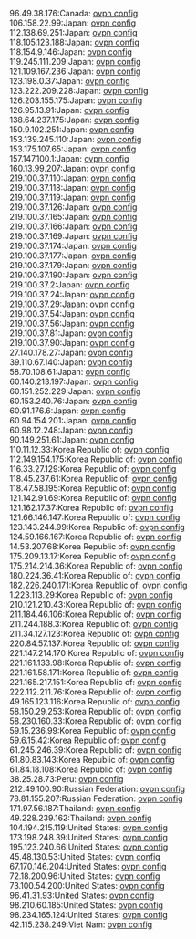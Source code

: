 96.49.38.176:Canada: [ovpn config](vpn/96_49_38_176.ovpn)  
106.158.22.99:Japan: [ovpn config](vpn/106_158_22_99.ovpn)  
112.138.69.251:Japan: [ovpn config](vpn/112_138_69_251.ovpn)  
118.105.123.188:Japan: [ovpn config](vpn/118_105_123_188.ovpn)  
118.154.9.146:Japan: [ovpn config](vpn/118_154_9_146.ovpn)  
119.245.111.209:Japan: [ovpn config](vpn/119_245_111_209.ovpn)  
121.109.167.236:Japan: [ovpn config](vpn/121_109_167_236.ovpn)  
123.198.0.37:Japan: [ovpn config](vpn/123_198_0_37.ovpn)  
123.222.209.228:Japan: [ovpn config](vpn/123_222_209_228.ovpn)  
126.203.155.175:Japan: [ovpn config](vpn/126_203_155_175.ovpn)  
126.95.13.91:Japan: [ovpn config](vpn/126_95_13_91.ovpn)  
138.64.237.175:Japan: [ovpn config](vpn/138_64_237_175.ovpn)  
150.9.102.251:Japan: [ovpn config](vpn/150_9_102_251.ovpn)  
153.139.245.110:Japan: [ovpn config](vpn/153_139_245_110.ovpn)  
153.175.107.65:Japan: [ovpn config](vpn/153_175_107_65.ovpn)  
157.147.100.1:Japan: [ovpn config](vpn/157_147_100_1.ovpn)  
160.13.99.207:Japan: [ovpn config](vpn/160_13_99_207.ovpn)  
219.100.37.110:Japan: [ovpn config](vpn/219_100_37_110.ovpn)  
219.100.37.118:Japan: [ovpn config](vpn/219_100_37_118.ovpn)  
219.100.37.119:Japan: [ovpn config](vpn/219_100_37_119.ovpn)  
219.100.37.126:Japan: [ovpn config](vpn/219_100_37_126.ovpn)  
219.100.37.165:Japan: [ovpn config](vpn/219_100_37_165.ovpn)  
219.100.37.166:Japan: [ovpn config](vpn/219_100_37_166.ovpn)  
219.100.37.169:Japan: [ovpn config](vpn/219_100_37_169.ovpn)  
219.100.37.174:Japan: [ovpn config](vpn/219_100_37_174.ovpn)  
219.100.37.177:Japan: [ovpn config](vpn/219_100_37_177.ovpn)  
219.100.37.179:Japan: [ovpn config](vpn/219_100_37_179.ovpn)  
219.100.37.190:Japan: [ovpn config](vpn/219_100_37_190.ovpn)  
219.100.37.2:Japan: [ovpn config](vpn/219_100_37_2.ovpn)  
219.100.37.24:Japan: [ovpn config](vpn/219_100_37_24.ovpn)  
219.100.37.29:Japan: [ovpn config](vpn/219_100_37_29.ovpn)  
219.100.37.54:Japan: [ovpn config](vpn/219_100_37_54.ovpn)  
219.100.37.56:Japan: [ovpn config](vpn/219_100_37_56.ovpn)  
219.100.37.81:Japan: [ovpn config](vpn/219_100_37_81.ovpn)  
219.100.37.90:Japan: [ovpn config](vpn/219_100_37_90.ovpn)  
27.140.178.27:Japan: [ovpn config](vpn/27_140_178_27.ovpn)  
39.110.67.140:Japan: [ovpn config](vpn/39_110_67_140.ovpn)  
58.70.108.61:Japan: [ovpn config](vpn/58_70_108_61.ovpn)  
60.140.213.197:Japan: [ovpn config](vpn/60_140_213_197.ovpn)  
60.151.252.229:Japan: [ovpn config](vpn/60_151_252_229.ovpn)  
60.153.240.76:Japan: [ovpn config](vpn/60_153_240_76.ovpn)  
60.91.176.6:Japan: [ovpn config](vpn/60_91_176_6.ovpn)  
60.94.154.201:Japan: [ovpn config](vpn/60_94_154_201.ovpn)  
60.98.12.248:Japan: [ovpn config](vpn/60_98_12_248.ovpn)  
90.149.251.61:Japan: [ovpn config](vpn/90_149_251_61.ovpn)  
110.11.12.33:Korea Republic of: [ovpn config](vpn/110_11_12_33.ovpn)  
112.149.154.175:Korea Republic of: [ovpn config](vpn/112_149_154_175.ovpn)  
116.33.27.129:Korea Republic of: [ovpn config](vpn/116_33_27_129.ovpn)  
118.45.237.61:Korea Republic of: [ovpn config](vpn/118_45_237_61.ovpn)  
118.47.58.195:Korea Republic of: [ovpn config](vpn/118_47_58_195.ovpn)  
121.142.91.69:Korea Republic of: [ovpn config](vpn/121_142_91_69.ovpn)  
121.162.17.37:Korea Republic of: [ovpn config](vpn/121_162_17_37.ovpn)  
121.66.146.147:Korea Republic of: [ovpn config](vpn/121_66_146_147.ovpn)  
123.143.244.99:Korea Republic of: [ovpn config](vpn/123_143_244_99.ovpn)  
124.59.166.167:Korea Republic of: [ovpn config](vpn/124_59_166_167.ovpn)  
14.53.207.68:Korea Republic of: [ovpn config](vpn/14_53_207_68.ovpn)  
175.209.13.17:Korea Republic of: [ovpn config](vpn/175_209_13_17.ovpn)  
175.214.214.36:Korea Republic of: [ovpn config](vpn/175_214_214_36.ovpn)  
180.224.36.41:Korea Republic of: [ovpn config](vpn/180_224_36_41.ovpn)  
182.226.240.171:Korea Republic of: [ovpn config](vpn/182_226_240_171.ovpn)  
1.223.113.29:Korea Republic of: [ovpn config](vpn/1_223_113_29.ovpn)  
210.121.210.43:Korea Republic of: [ovpn config](vpn/210_121_210_43.ovpn)  
211.184.46.106:Korea Republic of: [ovpn config](vpn/211_184_46_106.ovpn)  
211.244.188.3:Korea Republic of: [ovpn config](vpn/211_244_188_3.ovpn)  
211.34.127.123:Korea Republic of: [ovpn config](vpn/211_34_127_123.ovpn)  
220.84.57.137:Korea Republic of: [ovpn config](vpn/220_84_57_137.ovpn)  
221.147.214.170:Korea Republic of: [ovpn config](vpn/221_147_214_170.ovpn)  
221.161.133.98:Korea Republic of: [ovpn config](vpn/221_161_133_98.ovpn)  
221.161.58.171:Korea Republic of: [ovpn config](vpn/221_161_58_171.ovpn)  
221.165.217.151:Korea Republic of: [ovpn config](vpn/221_165_217_151.ovpn)  
222.112.211.76:Korea Republic of: [ovpn config](vpn/222_112_211_76.ovpn)  
49.165.123.116:Korea Republic of: [ovpn config](vpn/49_165_123_116.ovpn)  
58.150.29.253:Korea Republic of: [ovpn config](vpn/58_150_29_253.ovpn)  
58.230.160.33:Korea Republic of: [ovpn config](vpn/58_230_160_33.ovpn)  
59.15.236.99:Korea Republic of: [ovpn config](vpn/59_15_236_99.ovpn)  
59.6.15.42:Korea Republic of: [ovpn config](vpn/59_6_15_42.ovpn)  
61.245.246.39:Korea Republic of: [ovpn config](vpn/61_245_246_39.ovpn)  
61.80.83.143:Korea Republic of: [ovpn config](vpn/61_80_83_143.ovpn)  
61.84.18.108:Korea Republic of: [ovpn config](vpn/61_84_18_108.ovpn)  
38.25.28.73:Peru: [ovpn config](vpn/38_25_28_73.ovpn)  
212.49.100.90:Russian Federation: [ovpn config](vpn/212_49_100_90.ovpn)  
78.81.155.207:Russian Federation: [ovpn config](vpn/78_81_155_207.ovpn)  
171.97.56.187:Thailand: [ovpn config](vpn/171_97_56_187.ovpn)  
49.228.239.162:Thailand: [ovpn config](vpn/49_228_239_162.ovpn)  
104.194.215.119:United States: [ovpn config](vpn/104_194_215_119.ovpn)  
173.198.248.39:United States: [ovpn config](vpn/173_198_248_39.ovpn)  
195.123.240.66:United States: [ovpn config](vpn/195_123_240_66.ovpn)  
45.48.130.53:United States: [ovpn config](vpn/45_48_130_53.ovpn)  
67.170.146.204:United States: [ovpn config](vpn/67_170_146_204.ovpn)  
72.18.200.96:United States: [ovpn config](vpn/72_18_200_96.ovpn)  
73.100.54.200:United States: [ovpn config](vpn/73_100_54_200.ovpn)  
96.41.31.93:United States: [ovpn config](vpn/96_41_31_93.ovpn)  
98.210.60.185:United States: [ovpn config](vpn/98_210_60_185.ovpn)  
98.234.165.124:United States: [ovpn config](vpn/98_234_165_124.ovpn)  
42.115.238.249:Viet Nam: [ovpn config](vpn/42_115_238_249.ovpn)  
